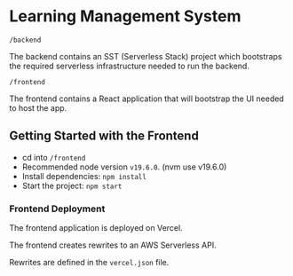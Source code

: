 # Learning Management System

`/backend`

The backend contains an SST (Serverless Stack) project which bootstraps the required serverless infrastructure needed to run the backend.

`/frontend`

The frontend contains a React application that will bootstrap the UI needed to host the app.

## Getting Started with the Frontend

- cd into `/frontend`
- Recommended node version `v19.6.0`. (nvm use v19.6.0)
- Install dependencies: `npm install`
- Start the project: `npm start`

### Frontend Deployment 

The frontend application is deployed on Vercel.

The frontend creates rewrites to an AWS Serverless API. 

Rewrites are defined in the `vercel.json` file.
